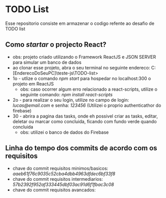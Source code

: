 # TODO List

Esse repositorio consiste em armazenar o codigo refente ao desafio de TODO list

## Como _startar_ o projecto React?

- obs: projeto criado utilizando o Framework ReactJS e JSON SERVER para simular um banco de dados
- ao clonar esse projeto, abra o seu terminal no seguinte endereco: C:[EnderecoDoSeuPC]\teste-js\TODO-list>
- 1o - utlize o comando _npm start_ para hospedar no localhost:300 o projeto em ReactJS
    - obs: caso ocorrer algum erro relacionado a react-scripts, utilize o seguinte comando: _npm install react-scripts_
- 2o - para realizar o seu login, utilize no campo de login: _lucas@email.com_ e senha: _123456_ (Utilizei o proprio authenticathor do firebase)
- 30 - abrira a pagina das tasks, onde eh possivel criar as tasks, editar, deletar ou marcar como concluida, ficando com fundo verde quando concluida
    - obs: utilizei o banco de dados do Firebase

## Linha do tempo dos commits de acordo com os requisitos
- chave do commit requisitos minimos/basicos: _aaeb61f76c9035c52cba4dbb4963dfdec6bf33f8_
- chave do commit requisitos intermediarios: _57b2392f952af333445dbf03ac91d6f1fbac3c08_
- chave do commit requisitos avancados: 